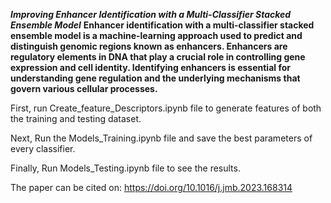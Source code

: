 ***Improving Enhancer Identification with a Multi-Classifier Stacked Ensemble Model***
**Enhancer identification with a multi-classifier stacked ensemble model is a machine-learning approach used to predict and distinguish genomic regions known as enhancers. Enhancers are regulatory elements in DNA that play a crucial role in controlling gene expression and cell identity. Identifying enhancers is essential for understanding gene regulation and the underlying mechanisms that govern various cellular processes.**



First, run Create_feature_Descriptors.ipynb file to generate features of both the training and testing dataset.


Next, Run the Models_Training.ipynb file and save the best parameters of every classifier.


Finally, Run Models_Testing.ipynb file to see the results.

The paper can be cited on: 
https://doi.org/10.1016/j.jmb.2023.168314 
